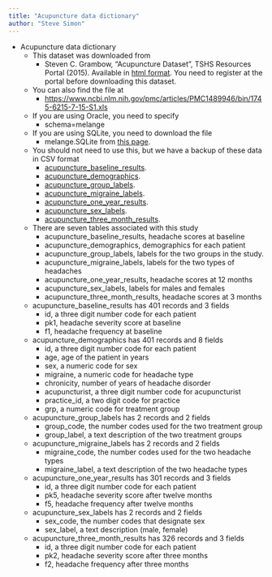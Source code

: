 ```yaml
---
title: "Acupuncture data dictionary"
author: "Steve Simon"
---
```


+ Acupuncture data dictionary
  + This dataset was downloaded from 
    + Steven C. Grambow, “Acupuncture Dataset”, TSHS Resources Portal (2015). Available in [html format](https://www.causeweb.org/tshs/acupuncture/). You need to register at the portal before downloading this dataset.
  + You can also find the file at
    + https://www.ncbi.nlm.nih.gov/pmc/articles/PMC1489946/bin/1745-6215-7-15-S1.xls
  + If you are using Oracle, you need to specify
    + schema=melange
  + If you are using SQLite, you need to download the file
    + melange.SQLite from [this page](https://github.com/pmean/introduction-to-sql/blob/master/data/all-data.md).
  + You should not need to use this, but we have a backup of these data in CSV format
    + [acupuncture_baseline_results](https://github.com/pmean/introduction-to-sql/blob/master/data/acupuncture_baseline_results.csv).
    + [acupuncture_demographics](https://github.com/pmean/introduction-to-sql/blob/master/data/acupuncture_demographics.csv).
    + [acupuncture_group_labels](https://github.com/pmean/introduction-to-sql/blob/master/data/acupuncture_group_labels.csv).
    + [acupuncture_migraine_labels](https://github.com/pmean/introduction-to-sql/blob/master/data/acupuncture_migraine_labels.csv).
    + [acupuncture_one_year_results](https://github.com/pmean/introduction-to-sql/blob/master/data/acupuncture_one_year_results.csv).
    + [acupuncture_sex_labels](https://github.com/pmean/introduction-to-sql/blob/master/data/acupuncture_sex_labels.csv).
    + [acupuncture_three_month_results](https://github.com/pmean/introduction-to-sql/blob/master/data/acupuncture_three_month_results.csv).
  + There are seven tables associated with this study
    + acupuncture_baseline_results, headache scores at baseline
    + acupuncture_demographics, demographics for each patient
    + acupuncture_group_labels, labels for the two groups in the study.
    + acupuncture_migraine_labels, labels for the two types of headaches
    + acupuncture_one_year_results, headache scores at 12 months
    + acupuncture_sex_labels, labels for males and females
    + acupuncture_three_month_results, headache scores at 3 months
  + acupuncture_baseline_results has 401 records and 3 fields
    + id, a three digit number code for each patient
    + pk1, headache severity score at baseline
    + f1, headache frequency at baseline
  + acupuncture_demographics has 401 records and 8 fields
    + id, a three digit number code for each patient
    + age, age of the patient in years
    + sex, a numeric code for sex
    + migraine, a numeric code for headache type
    + chronicity, number of years of headache disorder
    + acupuncturist, a three digit number code for acupuncturist
    + practice_id, a two digit code for practice
    + grp, a numeric code for treatment group
  + acupuncture_group_labels has 2 records and 2 fields
    + group_code, the number codes used for the two treatment group
    + group_label, a text description of the two treatment groups
  + acupuncture_migraine_labels has 2 records and 2 fields
    + migraine_code, the number codes used for the two headache types
    + migraine_label, a text description of the two headache types
  + acupuncture_one_year_results has 301 records and 3 fields
    + id, a three digit number code for each patient
    + pk5, headache severity score after twelve months
    + f5, headache frequency after twelve months
  + acupuncture_sex_labels has 2 records and 2 fields
    + sex_code, the number codes that designate sex
    + sex_label, a text description (male, female)
  + acupuncture_three_month_results has 326 records and 3 fields
    + id, a three digit number code for each patient
    + pk2, headache severity score after three months
    + f2, headache frequency after three months

